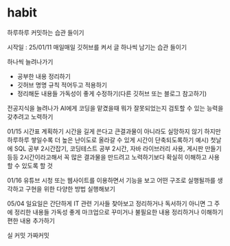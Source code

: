 # habit
하루하루 커밋하는 습관 들이기

시작일 : 25/01/11
매일매일 깃허브를 켜서 글 하나씩 남기는 습관 들이기

하나씩 늘려나가기
- 공부한 내용 정리하기
- 깃허브 명명 규칙 적어두고 적용하기
- 정리해둔 내용들 가독성이 좋게 수정하기(다른 깃허브 또는 블로그 참고하기)

전공지식을 늘려나가 AI에게 코딩을 맡겼을때 뭐가 잘못되었는지 검토할 수 있는 능력을 갖추려고 노력하기

01/15
시간표 계획하기
시간을 길게 쓴다고 큰결과물이 아니라도 실망하지 않기
하지만 하루하루 쌓일수록 더 높은 난이도로 올라갈 수 있게 시간이 단축되도록하기
예시) 첫날에 SQL 공부 2시간잡기, 코딩테스트 공부 2시간, 자바 라이브러리 사용, 게시판 만들기 등등
2시간이라고해서 꼭 많은 결과물을 만드려고 노력하기보다 확실히 이해하고 사용할 수 있도록 할 것

01/16
유튜브 시청 또는 웹사이트를 이용하면서 기능을 보고 어떤 구조로 실행될까를 생각하고 구현을 위한 다양한 방법 실행해보기




05/04 
일요일은 간단하게 IT 관련 기사들 찾아보고 정리하거나 독서하기
아니면 그 주에 정리한 내용들 가독성 좋게 마크업으로 꾸미거나 불필요한 내용 정리하거나 이해하기 편한 내용 추가하기

실
커밋
가짜커밋
